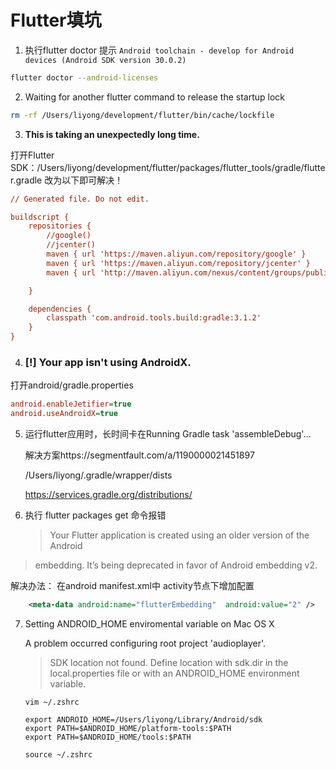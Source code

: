 # Flutter填坑

1. 执行flutter doctor 提示 `Android toolchain - develop for Android devices (Android SDK version 30.0.2)`

```sh
flutter doctor --android-licenses
```

2. Waiting for another flutter command to release the startup lock

```sh
rm -rf /Users/liyong/development/flutter/bin/cache/lockfile
```

3. **This is taking an unexpectedly long time.**

打开Flutter SDK：/Users/liyong/development/flutter/packages/flutter_tools/gradle/flutter.gradle
改为以下即可解决！

```ini
// Generated file. Do not edit.

buildscript {
    repositories {
        //google()
        //jcenter()
        maven { url 'https://maven.aliyun.com/repository/google' }
        maven { url 'https://maven.aliyun.com/repository/jcenter' }
        maven { url 'http://maven.aliyun.com/nexus/content/groups/public' }

    }

    dependencies {
        classpath 'com.android.tools.build:gradle:3.1.2'
    }
}

```

4. ### **[!] Your app isn't using AndroidX.**

打开android/gradle.properties

```ini
android.enableJetifier=true
android.useAndroidX=true
```

5. 运行flutter应用时，长时间卡在Running Gradle task 'assembleDebug'...

   解决方案https://segmentfault.com/a/1190000021451897

   /Users/liyong/.gradle/wrapper/dists

   https://services.gradle.org/distributions/

6. 执行 flutter packages get 命令报错
  
   > Your Flutter application is created using an older version of the Android
> embedding. It’s being deprecated in favor of Android embedding v2.

   解决办法：
   在android manifest.xml中 activity节点下增加配置

```xml
	<meta-data android:name="flutterEmbedding"  android:value="2" />
```

7. Setting ANDROID_HOME enviromental variable on Mac OS X

   A problem occurred configuring root project 'audioplayer'.

   > SDK location not found. Define location with sdk.dir in the local.properties file or with an ANDROID_HOME environment variable.

   `vim ~/.zshrc`

   ```
   export ANDROID_HOME=/Users/liyong/Library/Android/sdk
   export PATH=$ANDROID_HOME/platform-tools:$PATH
   export PATH=$ANDROID_HOME/tools:$PATH
   ```

   `source ~/.zshrc`
